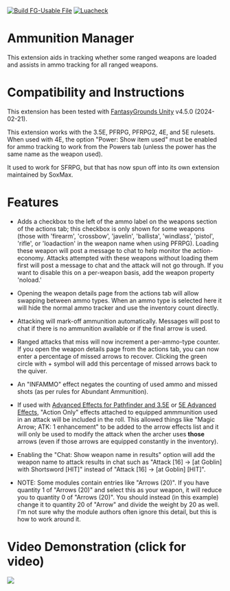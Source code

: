 [![Build FG-Usable File](https://github.com/bmos/FG-Ammunition-Manager/actions/workflows/release.yml/badge.svg)](https://github.com/bmos/FG-Ammunition-Manager/actions/workflows/release.yml) [![Luacheck](https://github.com/bmos/FG-Ammunition-Manager/actions/workflows/luacheck.yml/badge.svg)](https://github.com/bmos/FG-Ammunition-Manager/actions/workflows/luacheck.yml)

# Ammunition Manager
This extension aids in tracking whether some ranged weapons are loaded and assists in ammo tracking for all ranged weapons.

# Compatibility and Instructions
This extension has been tested with [FantasyGrounds Unity](https://www.fantasygrounds.com/home/FantasyGroundsUnity.php) v4.5.0 (2024-02-21).

This extension works with the 3.5E, PFRPG, PFRPG2, 4E, and 5E rulesets.
When used with 4E, the option "Power: Show item used" must be enabled for ammo tracking to work from the Powers tab (unless the power has the same name as the weapon used).

It used to work for SFRPG, but that has now spun off into its own extension maintained by SoxMax.

# Features
* Adds a checkbox to the left of the ammo label on the weapons section of the actions tab; this checkbox is only shown for some weapons (those with 'firearm', 'crossbow', 'javelin', 'ballista', 'windlass', 'pistol', 'rifle', or 'loadaction' in the weapon name when using PFRPG). Loading these weapon will post a message to chat to help monitor the action-economy. Attacks attempted with these weapons without loading them first will post a message to chat and the attack will not go through. If you want to disable this on a per-weapon basis, add the weapon property 'noload.'

* Opening the weapon details page from the actions tab will allow swapping between ammo types. When an ammo type is selected here it will hide the normal ammo tracker and use the inventory count directly.

* Attacking will mark-off ammunition automatically. Messages will post to chat if there is no ammunition available or if the final arrow is used.

* Ranged attacks that miss will now increment a per-ammo-type counter. If you open the weapon details page from the actions tab, you can now enter a percentage of missed arrows to recover. Clicking the green circle with + symbol will add this percentage of missed arrows back to the quiver.

* An "INFAMMO" effect negates the counting of used ammo and missed shots (as per rules for Abundant Ammunition).

* If used with [Advanced Effects for Pathfinder and 3.5E](https://forge.fantasygrounds.com/shop/items/33/view) or [5E Advanced Effects](https://forge.fantasygrounds.com/shop/items/68/view), "Action Only" effects attached to equipped ammmunition used in an attack will be included in the roll.
This allowed things like "Magic Arrow; ATK: 1 enhancement" to be added to the arrow effects list and it will only be used to modify the attack when the archer uses **those** arrows (even if those arrows are equipped constantly in the inventory).

* Enabling the "Chat: Show weapon name in results" option will add the weapon name to attack results in chat such as "Attack [16] -> [at Goblin] with Shortsword [HIT]" instead of "Attack [16] -> [at Goblin] [HIT]".

* NOTE: Some modules contain entries like "Arrows (20)". If you have quantity 1 of "Arrows (20)" and select this as your weapon, it will reduce you to quantity 0 of "Arrows (20)". You should instead (in this example) change it to quantity 20 of "Arrow" and divide the weight by 20 as well. I'm not sure why the module authors often ignore this detail, but this is how to work around it.

# Video Demonstration (click for video)
[<img src="https://i.ytimg.com/vi_webp/i_vmW9WVkbM/hqdefault.webp">](https://www.youtube.com/watch?v=i_vmW9WVkbM)
